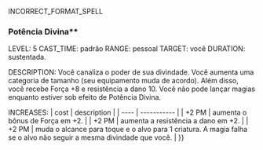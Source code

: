INCORRECT_FORMAT_SPELL
### Potência Divina**
LEVEL: 5
CAST_TIME: padrão
RANGE: pessoal
TARGET: você
DURATION: sustentada.

DESCRIPTION:
Você canaliza o poder de sua divindade. Você aumenta uma categoria de tamanho (seu equipamento muda de acordo). Além disso, você recebe Força +8 e resistência a dano 10. Você não pode lançar magias enquanto estiver sob efeito de Potência Divina.

INCREASES:
| cost | description |
| ---- | ----------- |
| +2 PM | aumenta o bônus de Força em +2. |
| +2 PM | aumenta a resistência a dano em +2. |
| +2 PM | muda o alcance para toque e o alvo para 1 criatura. A magia falha se o alvo não seguir a mesma divindade que você. |
}}
